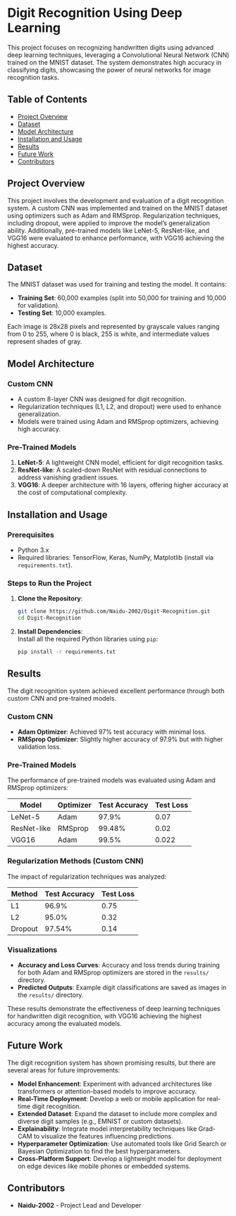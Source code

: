 # Digit Recognition Using Deep Learning

This project focuses on recognizing handwritten digits using advanced deep learning techniques, leveraging a Convolutional Neural Network (CNN) trained on the MNIST dataset. The system demonstrates high accuracy in classifying digits, showcasing the power of neural networks for image recognition tasks.

## Table of Contents
- [Project Overview](#project-overview)
- [Dataset](#dataset)
- [Model Architecture](#model-architecture)
- [Installation and Usage](#installation-and-usage)
- [Results](#results)
- [Future Work](#future-work)
- [Contributors](#contributors)

## Project Overview
This project involves the development and evaluation of a digit recognition system. A custom CNN was implemented and trained on the MNIST dataset using optimizers such as Adam and RMSprop. Regularization techniques, including dropout, were applied to improve the model’s generalization ability. Additionally, pre-trained models like LeNet-5, ResNet-like, and VGG16 were evaluated to enhance performance, with VGG16 achieving the highest accuracy.

## Dataset
The MNIST dataset was used for training and testing the model. It contains:
- **Training Set**: 60,000 examples (split into 50,000 for training and 10,000 for validation).
- **Testing Set**: 10,000 examples.

Each image is 28x28 pixels and represented by grayscale values ranging from 0 to 255, where 0 is black, 255 is white, and intermediate values represent shades of gray.

## Model Architecture
### Custom CNN
- A custom 8-layer CNN was designed for digit recognition.
- Regularization techniques (L1, L2, and dropout) were used to enhance generalization.
- Models were trained using Adam and RMSprop optimizers, achieving high accuracy.

### Pre-Trained Models
1. **LeNet-5**: A lightweight CNN model, efficient for digit recognition tasks.
2. **ResNet-like**: A scaled-down ResNet with residual connections to address vanishing gradient issues.
3. **VGG16**: A deeper architecture with 16 layers, offering higher accuracy at the cost of computational complexity.

## Installation and Usage

### Prerequisites
- Python 3.x
- Required libraries: TensorFlow, Keras, NumPy, Matplotlib (install via `requirements.txt`).

### Steps to Run the Project
1. **Clone the Repository**:
   ```bash
   git clone https://github.com/Naidu-2002/Digit-Recognition.git
   cd Digit-Recognition

2. **Install Dependencies**:  
   Install all the required Python libraries using `pip`:  

   ```bash
   pip install -r requirements.txt

## Results

The digit recognition system achieved excellent performance through both custom CNN and pre-trained models.

### Custom CNN
- **Adam Optimizer**: Achieved 97% test accuracy with minimal loss.
- **RMSprop Optimizer**: Slightly higher accuracy of 97.9% but with higher validation loss.

### Pre-Trained Models
The performance of pre-trained models was evaluated using Adam and RMSprop optimizers:

| Model       | Optimizer | Test Accuracy | Test Loss |
|-------------|-----------|---------------|-----------|
| LeNet-5     | Adam      | 97.9%         | 0.07      |
| ResNet-like | RMSprop   | 99.48%        | 0.02      |
| VGG16       | Adam      | 99.5%         | 0.022     |

### Regularization Methods (Custom CNN)
The impact of regularization techniques was analyzed:

| Method     | Test Accuracy | Test Loss |
|------------|---------------|-----------|
| L1         | 96.9%         | 0.75      |
| L2         | 95.0%         | 0.32      |
| Dropout    | 97.54%        | 0.14      |

### Visualizations
- **Accuracy and Loss Curves**: Accuracy and loss trends during training for both Adam and RMSprop optimizers are stored in the `results/` directory.
- **Predicted Outputs**: Example digit classifications are saved as images in the `results/` directory.

These results demonstrate the effectiveness of deep learning techniques for handwritten digit recognition, with VGG16 achieving the highest accuracy among the evaluated models.

## Future Work

The digit recognition system has shown promising results, but there are several areas for future improvements:
- **Model Enhancement**: Experiment with advanced architectures like transformers or attention-based models to improve accuracy.
- **Real-Time Deployment**: Develop a web or mobile application for real-time digit recognition.
- **Extended Dataset**: Expand the dataset to include more complex and diverse digit samples (e.g., EMNIST or custom datasets).
- **Explainability**: Integrate model interpretability techniques like Grad-CAM to visualize the features influencing predictions.
- **Hyperparameter Optimization**: Use automated tools like Grid Search or Bayesian Optimization to find the best hyperparameters.
- **Cross-Platform Support**: Develop a lightweight model for deployment on edge devices like mobile phones or embedded systems.

## Contributors

- **Naidu-2002** - Project Lead and Developer  
